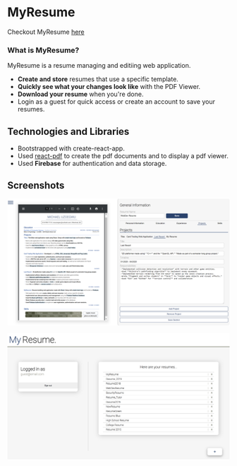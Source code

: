 # MyResume

Checkout MyResume [here](https://myresume-2e851.web.app/)

### What is MyResume?

MyResume is a resume managing and editiing web application.

- **Create and store** resumes that use a specific template.
- **Quickly see what your changes look like** with the PDF Viewer. 
- **Download your resume** when you're done. 
- Login as a guest for quick access or create an account to save your resumes.

## Technologies and Libraries

- Bootstrapped with create-react-app.
- Used [react-pdf](https://react-pdf.org/) to create the pdf documents and to display a pdf viewer.
- Used **Firebase** for authentication and data storage.

## Screenshots
![editor](myresume_screenshot_1.png)

![home](myresume_screenshot_2.png)
